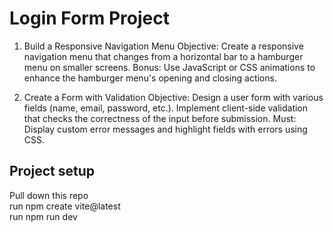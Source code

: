# Login Form Project

1. Build a Responsive Navigation Menu
Objective: Create a responsive navigation menu that changes from a horizontal bar to a hamburger menu on smaller screens.
Bonus: Use JavaScript or CSS animations to enhance the hamburger menu's opening and closing actions. 

2. Create a Form with Validation
Objective: Design a user form with various fields (name, email, password, etc.). Implement client-side validation that checks the correctness of the input before submission.
Must: Display custom error messages and highlight fields with errors using CSS. 


## Project setup
Pull down this repo <br/>
run npm create vite@latest <br/>
run npm run dev
